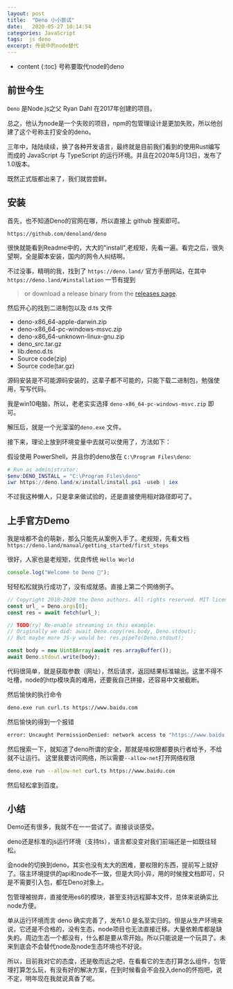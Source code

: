 ```yaml
---
layout: post
title:  "Deno 小小尝试"
date:   2020-05-27 10:14:54
categories: JavaScript 
tags:  js deno
excerpt: 传说中的node替代
---
```


* content
{:toc}
号称要取代node的deno

## 前世今生

`Deno` 是Node.js之父 Ryan Dahl 在2017年创建的项目。

总之，他认为node是一个失败的项目，npm的包管理设计是更加失败，所以他创建了这个号称主打安全的deno。

三年中，陆陆续续，换了各种开发语言，最终就是目前我们看到的使用Rust编写而成的 JavaScript 与 TypeScript 的运行环境。并且在2020年5月13日，发布了1.0版本。

既然正式版都出来了，我们就尝尝鲜。

## 安装

首先，也不知道Deno的官网在哪，所以直接上 github 搜索即可。

`https://github.com/denoland/deno`

很快就能看到Readme中的，大大的"install",老规矩，先看一遍。看完之后，很失望啊，全是脚本安装，国内的网令人纠结啊。

不过没事，精明的我，找到了 `https://deno.land/` 官方手册网站，在其中 `https://deno.land/#installation` 一节有提到 
> or download a release binary from the [releases page](https://github.com/denoland/deno/releases).

然后开心的找到二进制包以及 d.ts 文件

* deno-x86_64-apple-darwin.zip
* deno-x86_64-pc-windows-msvc.zip
* deno-x86_64-unknown-linux-gnu.zip
* deno_src.tar.gz
* lib.deno.d.ts
* Source code(zip)
* Source code(tar.gz)

源码安装是不可能源码安装的，这辈子都不可能的，只能下载二进制包，勉强使用，写写代码。

我是win10电脑，所以，老老实实选择 `deno-x86_64-pc-windows-msvc.zip` 即可。

解压后，就是一个光溜溜的`deno.exe` 文件。

接下来，理论上放到环境变量中去就可以使用了，方法如下：

假设使用 PowerShell，并且你的deno放在 `C:\Program Files\deno`:
```powershell
# Run as administrator:
$env:DENO_INSTALL = "C:\Program Files\deno"
iwr https://deno.land/x/install/install.ps1 -useb | iex
```

不过我这种懒人，只是拿来做试验的，还是直接使用相对路径即可了。

## 上手官方Demo

我是啥都不会的萌新，那么只能先从案例入手了。老规矩，先看文档 `https://deno.land/manual/getting_started/first_steps`

很好，人家也是老规矩，优良传统 `Hello World`

```js
console.log("Welcome to Deno 🦕");
```

轻轻松松就执行成功了，没有成就感。直接上第二个网络例子。

```ts
// Copyright 2018-2020 the Deno authors. All rights reserved. MIT license.
const url_ = Deno.args[0];
const res = await fetch(url_);

// TODO(ry) Re-enable streaming in this example.
// Originally we did: await Deno.copy(res.body, Deno.stdout);
// But maybe more JS-y would be: res.pipeTo(Deno.stdout);

const body = new Uint8Array(await res.arrayBuffer());
await Deno.stdout.write(body);
```

代码很简单，就是获取参数（网址），然后请求，返回结果标准输出。这里不得不吐槽，node的http模块真的难用，还要我自己拼接，还容易中文被截断。

然后愉快的执行命令

```bash
deno.exe run curl.ts https://www.baidu.com
```

然后愉快的得到一个报错

```bash
error: Uncaught PermissionDenied: network access to "https://www.baidu.com/", run again with the --allow-net flag
```

然后搜索一下，就知道了deno所谓的安全，那就是啥权限都要执行者给予，不给就不让运行。 这里我要访问网络，所以需要`--allow-net`打开网络权限
```bash
deno.exe run --allow-net curl.ts https://www.baidu.com
```
然后轻松拿到百度。

## 小结
Demo还有很多，我就不在一一尝试了。直接谈谈感受。

deno还是标准的js运行环境（支持ts），语言都没变对我们前端还是一如既往轻松。

会node的切换到deno，其实也没有太大的困难，要权限的东西，提前写上就好了。宿主环境提供的api和node不一致，但是大同小异，用的时候搜文档即可，只是不需要引入包，都在Deno对象上。

包管理被抛弃，直接使用es6的模块，甚至支持远程脚本文件，总体来说确实比node方便。

单从运行环境而言 deno 确实完善了，发布1.0 是名至实归的。但是从生产环境来说，它还是不合格的，没有生态，node项目也无法直接迁移。大量依赖库都是缺失的。周边生态一个都没有，什么都是要从零开始。所以只能说是一个玩具了。未来到底会不会替代node及node生态环境也不好说。

所以，目前我对它的态度，还是敬而远之吧，在看看它的生态打算怎么组件，包管理打算怎么玩，有没有好的解决方案，在到时候看会不会投入deno的怀抱吧，说不定，明年现在我就说真香了呢。